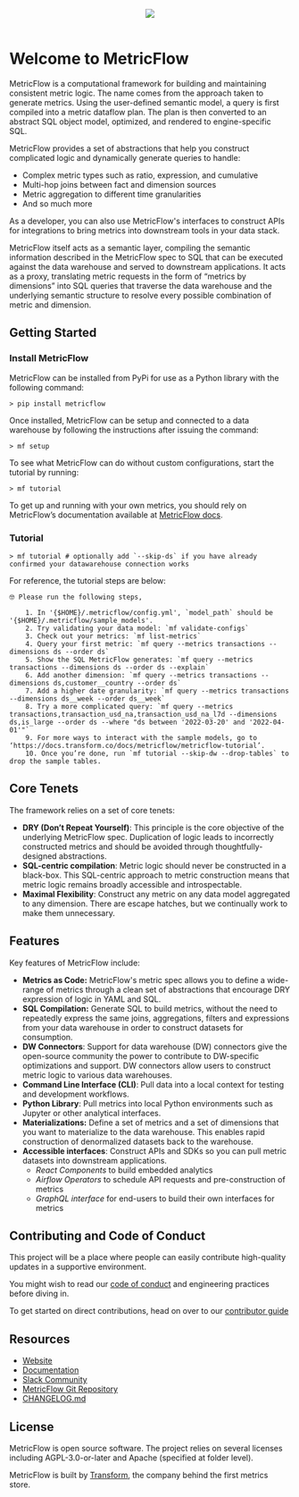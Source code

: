 <p align="center">
<img src="assets/MetricFlow_logo.png" />
<br /><br />
</p>

# Welcome to MetricFlow

MetricFlow is a computational framework for building and maintaining consistent metric logic. The name comes from the approach taken to generate metrics. Using the user-defined semantic model, a query is first compiled into a metric dataflow plan. The plan is then converted to an abstract SQL object model, optimized, and rendered to engine-specific SQL.

MetricFlow provides a set of abstractions that help you construct complicated logic and dynamically generate queries to handle:

- Complex metric types such as ratio, expression, and cumulative
- Multi-hop joins between fact and dimension sources
- Metric aggregation to different time granularities
- And so much more

As a developer, you can also use MetricFlow's interfaces to construct APIs for integrations to bring metrics into downstream tools in your data stack.

MetricFlow itself acts as a semantic layer, compiling the semantic information described in the MetricFlow spec to SQL that can be executed against the data warehouse and served to downstream applications. It acts as a proxy, translating metric requests in the form of “metrics by dimensions” into SQL queries that traverse the data warehouse and the underlying semantic structure to resolve every possible combination of metric and dimension.

## Getting Started

### Install MetricFlow

MetricFlow can be installed from PyPi for use as a Python library with the following command:

`> pip install metricflow`

Once installed, MetricFlow can be setup and connected to a data warehouse by following the instructions after issuing the command:

`> mf setup`

To see what MetricFlow can do without custom configurations, start the tutorial by running:

`> mf tutorial`

To get up and running with your own metrics, you should rely on MetricFlow’s documentation available at [MetricFlow docs](https://docs.transform.co/docs/metricflow/guides/introduction).

### Tutorial

```
> mf tutorial # optionally add `--skip-ds` if you have already confirmed your datawarehouse connection works
```

For reference, the tutorial steps are below:

```
🤓 Please run the following steps,

    1. In '{$HOME}/.metricflow/config.yml', `model_path` should be '{$HOME}/.metricflow/sample_models'.
    2. Try validating your data model: `mf validate-configs`
    3. Check out your metrics: `mf list-metrics`
    4. Query your first metric: `mf query --metrics transactions --dimensions ds --order ds`
    5. Show the SQL MetricFlow generates: `mf query --metrics transactions --dimensions ds --order ds --explain`
    6. Add another dimension: `mf query --metrics transactions --dimensions ds,customer__country --order ds`
    7. Add a higher date granularity: `mf query --metrics transactions --dimensions ds__week --order ds__week`
    8. Try a more complicated query: `mf query --metrics transactions,transaction_usd_na,transaction_usd_na_l7d --dimensions ds,is_large --order ds --where "ds between '2022-03-20' and '2022-04-01'"`
    9. For more ways to interact with the sample models, go to ‘https://docs.transform.co/docs/metricflow/metricflow-tutorial’.
    10. Once you’re done, run `mf tutorial --skip-dw --drop-tables` to drop the sample tables.
```


## Core Tenets

The framework relies on a set of core tenets:

- **DRY (Don’t Repeat Yourself)**: This principle is the core objective of the underlying MetricFlow spec. Duplication of logic leads to incorrectly constructed metrics and should be avoided through thoughtfully-designed abstractions.
- **SQL-centric compilation**: Metric logic should never be constructed in a black-box. This SQL-centric approach to metric construction means that metric logic remains broadly accessible and introspectable.
- **Maximal Flexibility**: Construct any metric on any data model aggregated to any dimension. There are escape hatches, but we continually work to make them unnecessary.

## Features

Key features of MetricFlow include:

- **Metrics as Code:** MetricFlow's metric spec allows you to define a wide-range of metrics through a clean set of abstractions that encourage DRY expression of logic in YAML and SQL.
- **SQL Compilation:** Generate SQL to build metrics, without the need to repeatedly express the same joins, aggregations, filters and expressions from your data warehouse in order to construct datasets for consumption.
- **DW Connectors**: Support for data warehouse (DW) connectors give the open-source community the power to contribute to DW-specific optimizations and support. DW connectors allow users to construct metric logic to various data warehouses.
- **Command Line Interface (CLI)**: Pull data into a local context for testing and development workflows.
- **Python Library**: Pull metrics into local Python environments such as Jupyter or other analytical interfaces.
- **Materializations:** Define a set of metrics and a set of dimensions that you want to materialize to the data warehouse. This enables rapid construction of denormalized datasets back to the warehouse.
- **Accessible interfaces**: Construct APIs and SDKs so you can pull metric datasets into downstream applications.
  - _React Components_ to build embedded analytics
  - _Airflow Operators_ to schedule API requests and pre-construction of metrics
  - _GraphQL interface_ for end-users to build their own interfaces for metrics

## Contributing and Code of Conduct

This project will be a place where people can easily contribute high-quality updates in a supportive environment.

You might wish to read our [code of conduct](http://community.transform.co/metricflow-signup) and <LINK> engineering practices </LINK> before diving in.

To get started on direct contributions, head on over to our [contributor guide](CONTRIBUTING.md)

## Resources

- [Website](https://transform.co/metricflow)
- [Documentation](https://docs.transform.co/docs/overview/metricflow-overview)
- [Slack Community](https://community.transform.co/metricflow-signup)
- [MetricFlow Git Repository](https://github.com/transform-data/metricflow)
- [CHANGELOG.md](CHANGELOG.md)

## License

MetricFlow is open source software. The project relies on several licenses including AGPL-3.0-or-later and Apache (specified at folder level).

MetricFlow is built by [Transform](https://transform.co/), the company behind the first metrics store.

